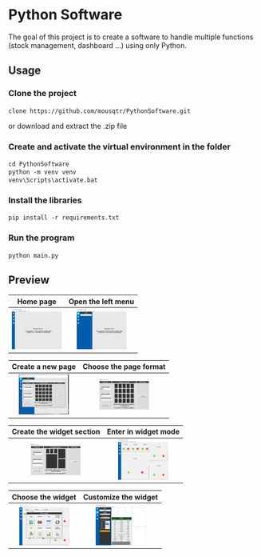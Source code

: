 # Python Software

The goal of this project is to create a software to handle multiple functions (stock management, dashboard ...) using only Python.

## Usage
### Clone the project
```
clone https://github.com/mousqtr/PythonSoftware.git
```
or download and extract the .zip file

### Create and activate the virtual environment in the folder
```
cd PythonSoftware
python -m venv venv
venv\Scripts\activate.bat
```
### Install the libraries 
```
pip install -r requirements.txt
```
### Run the program
```
python main.py
```

## Preview
Home page           |  Open the left menu
:-------------------------:|:-------------------------:
<img src="/resources/images/image1.png?raw=true" alt="preview" style="width: 100px;"/>  |  <img src="/resources/images/image2.png?raw=true" alt="preview" style="width: 100px;"/>

Create a new page          |  Choose the page format
:-------------------------:|:-------------------------:
<img src="/resources/images/image3.png?raw=true" alt="preview" style="width: 100px;"/>  |  <img src="/resources/images/image4.png?raw=true" alt="preview" style="width: 100px;"/>

Create the widget section        |  Enter in widget mode
:-------------------------:|:-------------------------:
<img src="/resources/images/image5.png?raw=true" alt="preview" style="width: 100px;"/>  |  <img src="/resources/images/image6.png?raw=true" alt="preview" style="width: 100px;"/>

Choose the widget        |  Customize the widget
:-------------------------:|:-------------------------:
<img src="/resources/images/image7.png?raw=true" alt="preview" style="width: 100px;"/>  |  <img src="/resources/images/image8.png?raw=true" alt="preview" style="width: 100px;"/>